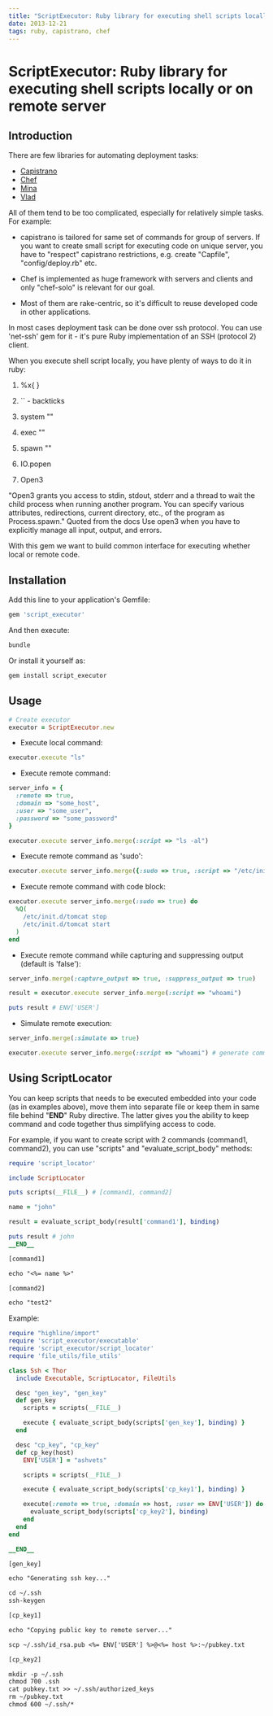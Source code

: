 ```yaml
---
title: "ScriptExecutor: Ruby library for executing shell scripts locally or on remote server"
date: 2013-12-21
tags: ruby, capistrano, chef
---
```


# ScriptExecutor: Ruby library for executing shell scripts locally or on remote server

## Introduction

There are few libraries for automating deployment tasks:

* [Capistrano](capistrano)
* [Chef](chef)
* [Mina](mina)
* [Vlad](vlad)

All of them tend to be too complicated, especially for relatively simple tasks. For example:

* capistrano is tailored for same set of commands for group of servers. If you want
to create small script for executing code on unique server, you have to "respect"
capistrano restrictions, e.g. create "Capfile", "config/deploy.rb" etc.

* Chef is implemented as huge framework with servers and clients and only "chef-solo" is
relevant for our goal.

* Most of them are rake-centric, so it's difficult to reuse developed code in other
applications.

In most cases deployment task can be done over ssh protocol. You can use 'net-ssh' gem
for it - it's pure Ruby implementation of an SSH (protocol 2) client.

When you execute shell script locally, you have plenty of ways to do it in ruby:

1. %x{ }

2. `` - backticks

3. system ""

4. exec ""

5. spawn ""

6. IO.popen

7. Open3


"Open3 grants you access to stdin, stdout, stderr and a thread to wait the child process when running another program. You can specify various attributes, redirections, current directory, etc., of the program as Process.spawn." Quoted from the docs
Use open3 when you have to explicitly manage all input, output, and errors.


With this gem we want to build common interface for executing whether local or remote code.


## Installation

Add this line to your application's Gemfile:

```bash
gem 'script_executor'
```
And then execute:

```bash
bundle
```

Or install it yourself as:

```bash
gem install script_executor
```

## Usage

```ruby
# Create executor
executor = ScriptExecutor.new
```

* Execute local command:

```ruby
executor.execute "ls"
```

* Execute remote command:

```ruby
server_info = {
  :remote => true,
  :domain => "some_host",
  :user => "some_user",
  :password => "some_password"
}

executor.execute server_info.merge(:script => "ls -al")
```

* Execute remote command as 'sudo':

```ruby
executor.execute server_info.merge({:sudo => true, :script => "/etc/init.d/tomcat stop"})
```

* Execute remote command with code block:

```ruby
executor.execute server_info.merge(:sudo => true) do
  %Q(
    /etc/init.d/tomcat stop
    /etc/init.d/tomcat start
  )
end
```

* Execute remote command while capturing and suppressing output (default is 'false'):

```ruby
server_info.merge(:capture_output => true, :suppress_output => true)

result = executor.execute server_info.merge(:script => "whoami")

puts result # ENV['USER']
```

* Simulate remote execution:

```ruby
server_info.merge(:simulate => true)

executor.execute server_info.merge(:script => "whoami") # generate commands without actual execution
```

## Using ScriptLocator

You can keep scripts that needs to be executed embedded into your code (as in examples above),
move them into separate file or keep them in same file behind "__END__" Ruby directive.
The latter gives you the ability to keep command and code together thus simplifying
access to code.

For example, if you want to create script with 2 commands (command1, command2), you can use
"scripts" and "evaluate_script_body" methods:

```ruby
require 'script_locator'

include ScriptLocator

puts scripts(__FILE__) # [command1, command2]

name = "john"

result = evaluate_script_body(result['command1'], binding)

puts result # john
__END__

[command1]

echo "<%= name %>"

[command2]

echo "test2"
```

Example:

```ruby
require "highline/import"
require 'script_executor/executable'
require 'script_executor/script_locator'
require 'file_utils/file_utils'

class Ssh < Thor
  include Executable, ScriptLocator, FileUtils

  desc "gen_key", "gen_key"
  def gen_key
    scripts = scripts(__FILE__)

    execute { evaluate_script_body(scripts['gen_key'], binding) }
  end

  desc "cp_key", "cp_key"
  def cp_key(host)
    ENV['USER'] = "ashvets"

    scripts = scripts(__FILE__)

    execute { evaluate_script_body(scripts['cp_key1'], binding) }

    execute(:remote => true, :domain => host, :user => ENV['USER']) do
      evaluate_script_body(scripts['cp_key2'], binding)
    end
  end
end

__END__

[gen_key]

echo "Generating ssh key..."

cd ~/.ssh
ssh-keygen

[cp_key1]

echo "Copying public key to remote server..."

scp ~/.ssh/id_rsa.pub <%= ENV['USER'] %>@<%= host %>:~/pubkey.txt

[cp_key2]

mkdir -p ~/.ssh
chmod 700 .ssh
cat pubkey.txt >> ~/.ssh/authorized_keys
rm ~/pubkey.txt
chmod 600 ~/.ssh/*

```

[capistrano]: https://github.com/capistrano/capistrano
[chef]: https://github.com/opscode/chef
[mina]: https://github.com/nadarei/mina
[vlad]: https://github.com/seattlerb/vlad